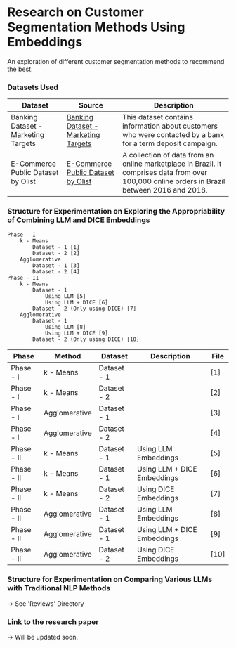 # Research on Customer Segmentation Methods Using Embeddings
An exploration of different customer segmentation methods to recommend the best.

### Datasets Used

| Dataset | Source | Description |
| ------- | ------ |-------------|
| Banking Dataset - Marketing Targets  | [Banking Dataset - Marketing Targets](https://www.kaggle.com/datasets/prakharrathi25/banking-dataset-marketing-targets) | This dataset contains information about customers who were contacted by a bank for a term deposit campaign.
| E-Commerce Public Dataset by Olist | [E-Commerce Public Dataset by Olist](https://doi.org/10.34740/KAGGLE/DSV/195341) | A collection of data from an online marketplace in Brazil. It comprises data from over 100,000 online orders in Brazil between 2016 and 2018.



### Structure for Experimentation on Exploring the Appropriability of Combining LLM and DICE Embeddings

```
Phase - I
	k - Means
		Dataset - 1 [1]
		Dataset - 2 [2]
	Agglomerative
		Dataset - 1 [3]
		Dataset - 2 [4]
Phase - II
	k - Means
		Dataset - 1
			Using LLM [5]
			Using LLM + DICE [6]
		Dataset - 2 (Only using DICE) [7]
	Agglomerative
		Dataset - 1
			Using LLM [8]
			Using LLM + DICE [9]
		Dataset - 2 (Only using DICE) [10]
```
| Phase | Method | Dataset | Description | File |
| ----- | ------ | ------- | ----------- | ---- |
| Phase - I | k - Means | Dataset - 1 |  | [1]
| Phase - I | k - Means | Dataset - 2 |  | [2]
| Phase - I | Agglomerative | Dataset - 1 |  | [3]
| Phase - I | Agglomerative | Dataset - 2 |  | [4]
| Phase - II | k - Means | Dataset - 1 | Using LLM Embeddings | [5]
| Phase - II | k - Means | Dataset - 1 | Using LLM + DICE Embeddings | [6]
| Phase - II | k - Means | Dataset - 2 | Using DICE Embeddings | [7]
| Phase - II | Agglomerative | Dataset - 1 | Using LLM Embeddings | [8]
| Phase - II | Agglomerative | Dataset - 1 | Using LLM + DICE Embeddings | [9]
| Phase - II | Agglomerative | Dataset - 2 | Using DICE Embeddings | [10]

### Structure for Experimentation on Comparing Various LLMs with Traditional NLP Methods
-> See 'Reviews' Directory

### Link to the research paper
-> Will be updated soon.
